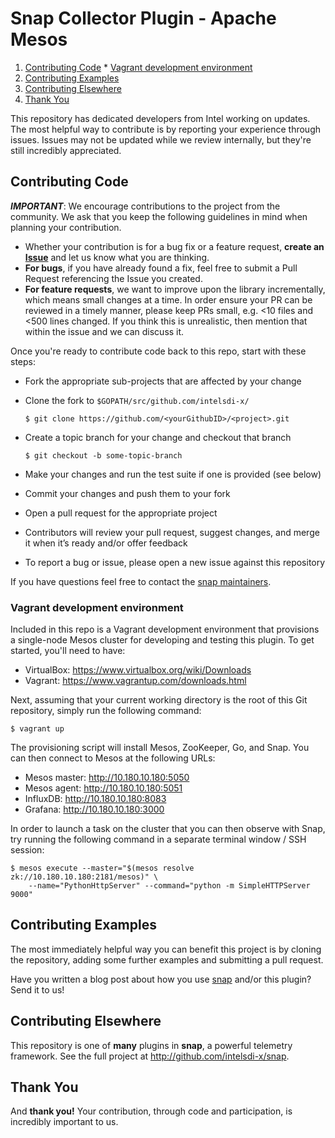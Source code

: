 # Snap Collector Plugin - Apache Mesos

  1. [Contributing Code](#contributing-code)
    * [Vagrant development environment](#vagrant-development-environment)
  2. [Contributing Examples](#contributing-examples)
  3. [Contributing Elsewhere](#contributing-elsewhere)
  4. [Thank You](#thank-you)

This repository has dedicated developers from Intel working on updates. The most helpful way to contribute is by
reporting your experience through issues. Issues may not be updated while we review internally, but they're still
incredibly appreciated.

## Contributing Code
**_IMPORTANT_**: We encourage contributions to the project from the community. We ask that you keep the following
guidelines in mind when planning your contribution.

  * Whether your contribution is for a bug fix or a feature request, **create an [Issue][create-issue]** and let us know
   what you are thinking.
  * **For bugs**, if you have already found a fix, feel free to submit a Pull Request referencing the Issue you created.
  * **For feature requests**, we want to improve upon the library incrementally, which means small changes at a time. In
   order ensure your PR can be reviewed in a timely manner, please keep PRs small, e.g. <10 files and <500 lines
   changed. If you think this is unrealistic, then mention that within the issue and we can discuss it.

Once you're ready to contribute code back to this repo, start with these steps:

  * Fork the appropriate sub-projects that are affected by your change
  * Clone the fork to `$GOPATH/src/github.com/intelsdi-x/`

    ```
    $ git clone https://github.com/<yourGithubID>/<project>.git
    ```

  * Create a topic branch for your change and checkout that branch

    ```
    $ git checkout -b some-topic-branch
    ```

  * Make your changes and run the test suite if one is provided (see below)
  * Commit your changes and push them to your fork
  * Open a pull request for the appropriate project
  * Contributors will review your pull request, suggest changes, and merge it when it’s ready and/or offer feedback
  * To report a bug or issue, please open a new issue against this repository

If you have questions feel free to contact the [snap maintainers][snap-maintainers].

### Vagrant development environment
Included in this repo is a Vagrant development environment that provisions a single-node Mesos cluster for developing
and testing this plugin. To get started, you'll need to have:

  * VirtualBox: <https://www.virtualbox.org/wiki/Downloads>
  * Vagrant: <https://www.vagrantup.com/downloads.html>

Next, assuming that your current working directory is the root of this Git repository, simply run the following command:

```
$ vagrant up
```

The provisioning script will install Mesos, ZooKeeper, Go, and Snap. You can then connect to Mesos at the following
URLs:

  * Mesos master: <http://10.180.10.180:5050>
  * Mesos agent: <http://10.180.10.180:5051>
  * InfluxDB: <http://10.180.10.180:8083>
  * Grafana: <http://10.180.10.180:3000>

In order to launch a task on the cluster that you can then observe with Snap, try running the following command in a
separate terminal window / SSH session:

```
$ mesos execute --master="$(mesos resolve zk://10.180.10.180:2181/mesos)" \
    --name="PythonHttpServer" --command="python -m SimpleHTTPServer 9000"
```

## Contributing Examples
The most immediately helpful way you can benefit this project is by cloning the repository, adding some further examples
and submitting a pull request.

Have you written a blog post about how you use [snap](http://github.com/intelsdi-x/snap) and/or this plugin? Send it to
us!

## Contributing Elsewhere
This repository is one of **many** plugins in **snap**, a powerful telemetry framework. See the full project at
<http://github.com/intelsdi-x/snap>.

## Thank You
And **thank you!** Your contribution, through code and participation, is incredibly important to us.


[create-issue]: https://github.com/intelsdi-x/snap-plugin-collector-mesos/issues
[snap-maintainers]: https://github.com/intelsdi-x/snap/blob/master/README.md#maintainers
